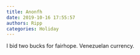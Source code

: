 ```yaml
---
title: Anonfh
date: 2019-10-16 17:55:57
authors: Ripp
categories: Holiday
---
```


 I bid two bucks for fairhope.
Venezuelan currency.